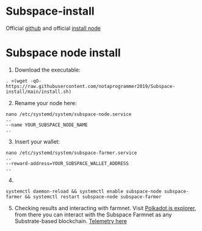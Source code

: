 # Subspace-install

Official [github](https://github.com/subspace) and official [install node](https://github.com/subspace/subspace/blob/main/docs/farming.md)

# Subspace node install

   1. Download the executable:
   
    . <(wget -qO- https://raw.githubusercontent.com/notaprogrammer2019/Subspace-install/main/install.sh)
    
   2. Rename your node here:
    
    nano /etc/systemd/system/subspace-node.service
    ..
    --name YOUR_SUBSPACE_NODE_NAME
    ..
    
   3. Insert your wallet:
    
    nano /etc/systemd/system/subspace-farmer.service
    ..
    --reward-address=YOUR_SUBSPACE_WALLET_ADDRESS
    ..    
    
   4.
   
    systemctl daemon-reload && systemctl enable subspace-node subspace-farmer && systemctl restart subspace-node subspace-farmer
   
   5. Checking results and interacting with farmnet. Visit [Polkadot.js explorer](https://polkadot.js.org/apps/?rpc=wss%3A%2F%2Ffarm-rpc.subspace.network#/explorer), from there you can interact with the Subspace Farmnet as any Substrate-based blockchain.
[Telemetry here](https://telemetry.polkadot.io/#list/0x332ef6e751e25426e38996c51299dfc53bcd56f40b53dce2b2fc8442ae9c4a74)
